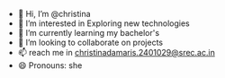 - 👋 Hi, I’m @christina
- 👀 I’m interested in Exploring new technologies
- 🌱 I’m currently learning my bachelor's   
- 💞️ I’m looking to collaborate on projects 
- 📫  reach me in christinadamaris.2401029@srec.ac.in
- 😄 Pronouns: she
  

<!---
chris-12-damaris/chris-12-damaris is a ✨ special ✨ repository because its `README.md` (this file) appears on your GitHub profile.
You can click the Preview link to take a look at your changes.
--->
